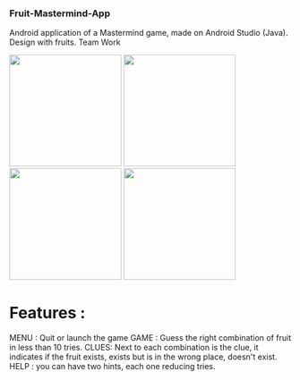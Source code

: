 ### Fruit-Mastermind-App ###

Android application of a Mastermind game, made on Android Studio (Java). 
Design with fruits.
Team Work

<img src="https://user-images.githubusercontent.com/73224206/135481212-1199edc6-512e-4058-9414-bd93e2937a53.png" width="200" >
<img src="https://user-images.githubusercontent.com/73224206/135480602-2807f80b-291e-476a-af6c-5783b5f0f77f.png" width="200" >
<img src="https://user-images.githubusercontent.com/73224206/135480672-7af978ba-aa20-4308-a8f6-4a93f2164811.png" width="200" >
<img src="https://user-images.githubusercontent.com/73224206/135480681-1268171d-8f7d-4e87-a5c9-3d1b53a9429c.png" width="200" >

 
 # Features :
 
MENU : Quit or launch the game
GAME : Guess the right combination of fruit in less than 10 tries.
CLUES: Next to each combination is the clue, it indicates if the fruit exists, exists but is in the wrong place, doesn't exist.
HELP : you can have two hints, each one reducing tries. 




